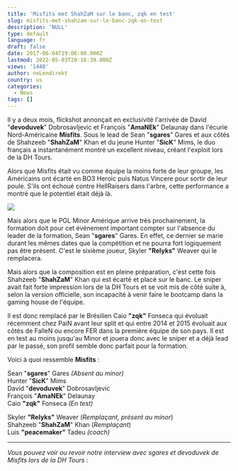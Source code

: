 ```yaml
---
title: 'Misfits met ShahZaM sur le banc, zqk en test'
slug: misfits-met-shahzam-sur-le-banc-zqk-en-test
description: 'NULL'
type: default
language: fr
draft: false
date: 2017-06-04T19:06:00.000Z
lastmod: 2022-05-03T20:16:39.000Z
views: '1440'
author: neLendirekt
country: us
categories:
  - News
tags: []
---
```

Il y a deux mois, flickshot annonçait en exclusivité l'arrivée de David "**devoduvek**" Dobrosavljevic et François "**AmaNEk**" Delaunay dans l'écurie Nord-Américaine **Misfits**. Sous le lead de Sean "**sgares**" Gares et aux côtés de Shahzeeb "**ShahZaM**" Khan et du jeune Hunter "**SicK**" Mims, le duo français a instantanément montré un excellent niveau, créant l'exploit lors de la DH Tours.

Alors que Misfits était vu comme équipe la moins forte de leur groupe, les Américains ont écarté en BO3 Heroic puis Natus Vincere pour sortir de leur poule. S'ils ont échoué contre HellRaisers dans l'arbre, cette performance a montré que le potentiel était déjà là.

![](/storage/images/5934599a6fb1c_misfits-at-dreamhack-tours-2017jpg.jpg)

Mais alors que le PGL Minor Amérique arrive très prochainement, la formation doit pour cet événement important compter sur l'absence du leader de la formation, Sean "**sgares**" Gares. En effet, ce dernier se marie durant les mêmes dates que la compétition et ne pourra fort logiquement pas être présent. C'est le sixième joueur, Skyler **"Relyks"** Weaver qui le remplacera. 

Mais alors que la composition est en pleine préparation, c'est cette fois Shahzeeb "**ShahZaM**" Khan qui est écarté et placé sur le banc. Le sniper avait fait forte impression lors de la DH Tours et se voit mis de côté suite à, selon la version officielle, son incapacité à venir faire le bootcamp dans la gaming house de l'équipe.

Il est donc remplacé par le Brésilien Caio **"zqk"** Fonseca qui évoluait récemment chez PaiN avant leur split et qui entre 2014 et 2015 évoluait aux côtés de FalleN ou encore FER dans la première équipe de son pays. Il est en test au moins jusqu'au Minor et jouera donc avec le sniper et a déjà lead par le passé, son profil semble donc parfait pour la formation.

Voici à quoi ressemble **Misfits** : 

Sean "**sgares**" Gares _(Absent au minor)_  
Hunter "**SicK**" Mims  
David "**devoduvek**" Dobrosavljevic  
François "**AmaNEk**" Delaunay  
Caio **"zqk"** Fonseca _(En test)_  
  
Skyler **"Relyks"** Weaver (_Remplaçant, présent au minor_)  
Shahzeeb "**ShahZaM**" Khan (_Remplaçant_)  
Luis **"peacemaker"** Tadeu _(coach)_ 

---

_Vous pouvez voir ou revoir notre interview avec sgares et devoduvek de Misfits lors de la DH Tours :_
